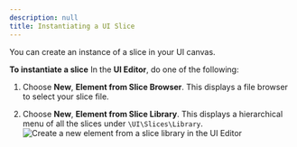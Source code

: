 ```yaml
---
description: null
title: Instantiating a UI Slice
---
```


You can create an instance of a slice in your UI canvas.

**To instantiate a slice**
In the **UI Editor**, do one of the following:

1. Choose **New**, **Element from Slice Browser**. This displays a file browser to select your slice file.

1. Choose **New**, **Element from Slice Library**. This displays a hierarchical menu of all the slices under `\UI\Slices\Library`.
![Create a new element from a slice library in the UI Editor](/images/user-guide/game_ui_editor/element-from-slice-library.png)
